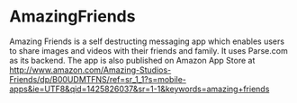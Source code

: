 # AmazingFriends
Amazing Friends is a self destructing messaging app which enables users to share images and videos with their friends and family. It uses Parse.com as its backend. The app is also published on Amazon App Store at http://www.amazon.com/Amazing-Studios-Friends/dp/B00UDMTFNS/ref=sr_1_1?s=mobile-apps&ie=UTF8&qid=1425826037&sr=1-1&keywords=amazing+friends
